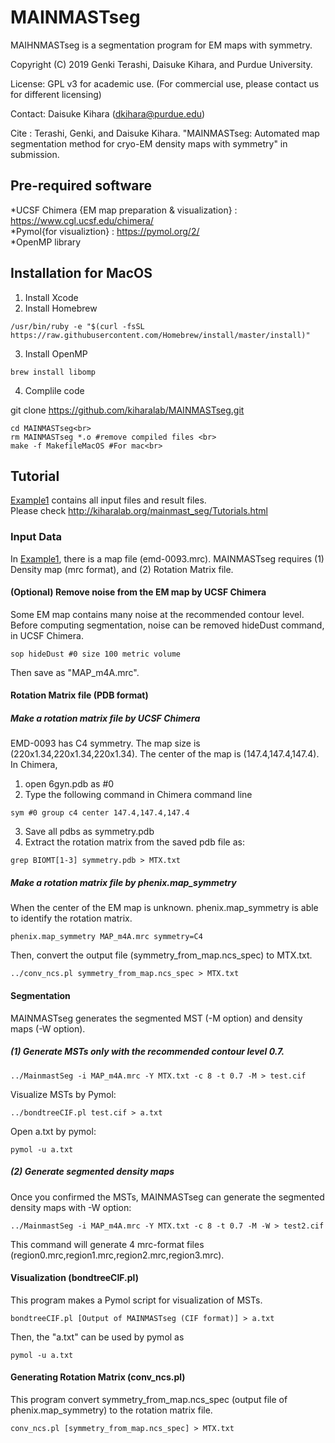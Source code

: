 # MAINMASTseg
MAIHNMASTseg is a segmentation program for EM maps with symmetry.

Copyright (C) 2019 Genki Terashi, Daisuke Kihara, and Purdue University.

License: GPL v3 for academic use. (For commercial use, please contact us for different licensing)

Contact: Daisuke Kihara (dkihara@purdue.edu)

Cite : Terashi, Genki, and Daisuke Kihara. "MAINMASTseg: Automated map segmentation method for cryo-EM density maps with symmetry" in submission. 


## Pre-required software

*UCSF Chimera {EM map preparation & visualization} : https://www.cgl.ucsf.edu/chimera/  
*Pymol{for visualiztion} : https://pymol.org/2/  
*OpenMP library

## Installation for MacOS

1. Install Xcode  
2. Install Homebrew  
```
/usr/bin/ruby -e "$(curl -fsSL https://raw.githubusercontent.com/Homebrew/install/master/install)"
```
3. Install OpenMP  
```
brew install libomp
```
4. Complile code  

git clone https://github.com/kiharalab/MAINMASTseg.git<br>
```
cd MAINMASTseg<br>
rm MAINMASTseg *.o #remove compiled files <br>
make -f MakefileMacOS #For mac<br>
```
## Tutorial
[Example1](./Example1) contains all input files and result files.  
Please check http://kiharalab.org/mainmast_seg/Tutorials.html

### Input Data
In [Example1](./Example1), there is a map file (emd-0093.mrc).
MAINMASTseg requires (1) Density map (mrc format), and (2) Rotation Matrix file.

#### (Optional) Remove noise from the EM map by UCSF Chimera
Some EM map contains many noise at the recommended contour level.  
Before computing segmentation, noise can be removed hideDust command, in UCSF Chimera.
```
sop hideDust #0 size 100 metric volume
```

Then save as "MAP_m4A.mrc".

#### Rotation Matrix file (PDB format)
##### Make a rotation matrix file by UCSF Chimera
EMD-0093 has C4 symmetry. The map size is (220x1.34,220x1.34,220x1.34).
The center of the map is (147.4,147.4,147.4).  
In Chimera,  
1. open 6gyn.pdb as #0  
2. Type the following command in Chimera command line  
```
sym #0 group c4 center 147.4,147.4,147.4  
```
3. Save all pdbs as symmetry.pdb  
4. Extract the rotation matrix from the saved pdb file as:
```
grep BIOMT[1-3] symmetry.pdb > MTX.txt 
```
##### Make a rotation matrix file by phenix.map_symmetry
When the center of the EM map is unknown. phenix.map_symmetry is able to identify the rotation matrix.
```
phenix.map_symmetry MAP_m4A.mrc symmetry=C4
```
Then, convert the output file (symmetry_from_map.ncs_spec) to MTX.txt.
```
../conv_ncs.pl symmetry_from_map.ncs_spec > MTX.txt
```
#### Segmentation
MAINMASTseg generates the segmented MST (-M option) and density maps (-W option).  

##### (1) Generate MSTs only with the recommended contour level 0.7.
```
../MainmastSeg -i MAP_m4A.mrc -Y MTX.txt -c 8 -t 0.7 -M > test.cif
```
Visualize MSTs by Pymol:
```
../bondtreeCIF.pl test.cif > a.txt
```
Open a.txt by pymol:
```
pymol -u a.txt
```

##### (2) Generate segmented density maps

Once you confirmed the MSTs, MAINMASTseg can generate the segmented density maps with -W option:
```
../MainmastSeg -i MAP_m4A.mrc -Y MTX.txt -c 8 -t 0.7 -M -W > test2.cif
```
This command will generate 4 mrc-format files (region0.mrc,region1.mrc,region2.mrc,region3.mrc). 


#### Visualization (bondtreeCIF.pl)
This program makes a Pymol script for visualization of MSTs.
```
bondtreeCIF.pl [Output of MAINMASTseg (CIF format)] > a.txt
```	
Then, the "a.txt" can be used by pymol as
```
pymol -u a.txt
```	

#### Generating Rotation Matrix (conv_ncs.pl)
This program convert symmetry_from_map.ncs_spec (output file of phenix.map_symmetry) to the rotation matrix file.
```
conv_ncs.pl [symmetry_from_map.ncs_spec] > MTX.txt
```

  




